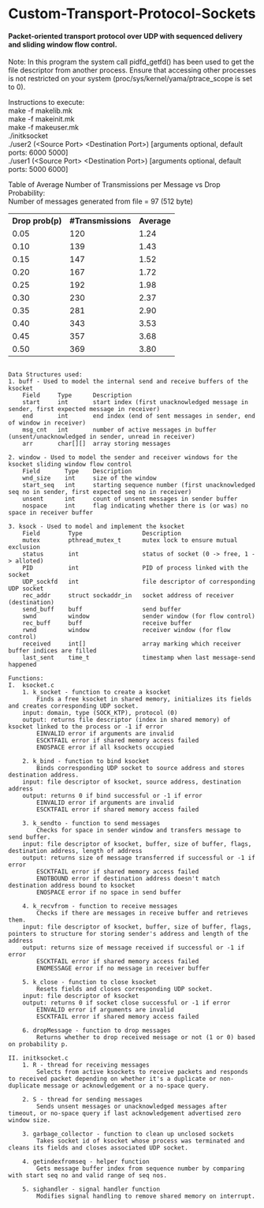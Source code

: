 # Custom-Transport-Protocol-Sockets
#### Packet-oriented transport protocol over UDP with sequenced delivery and sliding window flow control.  
Note:
In this program the system call pidfd_getfd() has been used to get the file descriptor from another process.
Ensure that accessing other processes is not restricted on your system (proc/sys/kernel/yama/ptrace_scope is set to 0).

Instructions to execute:  
make -f makelib.mk  
make -f makeinit.mk  
make -f makeuser.mk  
./initksocket  
./user2 (\<Source Port> \<Destination Port>)   [arguments optional, default ports: 6000 5000]  
./user1 (\<Source Port> \<Destination Port>)   [arguments optional, default ports: 5000 6000]  

Table of Average Number of Transmissions per Message vs Drop Probability:  
Number of messages generated from file = 97 (512 byte)  
<table>
  <tr>
    <th>Drop prob(p)</th>
    <th>#Transmissions</th>
    <th>Average</th>
  </tr>
  <tr>
    <td>0.05</td>
    <td>120</td>
    <td>1.24</td>                     
  </tr>
  <tr>
    <td>0.10</td>
    <td>139</td>
    <td>1.43</td>                         
  </tr>
  <tr>
    <td>0.15</td>
    <td>147</td>
    <td>1.52</td>                         
  </tr>
  <tr>
    <td>0.20</td>
    <td>167</td>
    <td>1.72</td>                         
  </tr>
  <tr>
    <td>0.25</td>
    <td>192</td>
    <td>1.98</td>                         
  </tr>
  <tr>
    <td>0.30</td>
    <td>230</td>
    <td>2.37</td>                         
  </tr>
  <tr>
    <td>0.35</td>
    <td>281</td>
    <td>2.90</td>                         
  </tr>
  <tr>
    <td>0.40</td>
    <td>343</td>
    <td>3.53</td>                         
  </tr>
  <tr>
    <td>0.45</td>
    <td>357</td>
    <td>3.68</td>                         
  </tr>
  <tr>
    <td>0.50</td>
    <td>369</td>
    <td>3.80</td>           
  </tr>
</table>

<code>
Data Structures used:
1. buff - Used to model the internal send and receive buffers of the ksocket
    Field     Type      Description
    start     int       start index (first unacknowledged message in sender, first expected message in receiver)
    end       int       end index (end of sent messages in sender, end of window in receiver)
    msg_cnt   int       number of active messages in buffer (unsent/unacknowledged in sender, unread in receiver)
    arr       char[][]  array storing messages
</code>
<code>
2. window - Used to model the sender and receiver windows for the ksocket sliding window flow control
    Field       Type    Description
    wnd_size    int     size of the window
    start_seq   int     starting sequence number (first unacknowledged seq no in sender, first expected seq no in receiver)
    unsent      int     count of unsent messages in sender buffer
    nospace     int     flag indicating whether there is (or was) no space in receiver buffer
</code>
<code>
3. ksock - Used to model and implement the ksocket
    Field        Type                 Description
    mutex        pthread_mutex_t      mutex lock to ensure mutual exclusion
    status       int                  status of socket (0 -> free, 1 -> alloted)
    PID          int                  PID of process linked with the socket
    UDP_sockfd   int                  file descriptor of corresponding UDP socket
    rec_addr     struct sockaddr_in   socket address of receiver (destination)
    send_buff    buff                 send buffer
    swnd         window               sender window (for flow control)
    rec_buff     buff                 receive buffer
    rwnd         window               receiver window (for flow control)
    received     int[]                array marking which receiver buffer indices are filled
    last_sent    time_t               timestamp when last message-send happened
</code>
<code>
Functions:
I.  ksocket.c
    1. k_socket - function to create a ksocket
        Finds a free ksocket in shared memory, initializes its fields and creates corresponding UDP socket.
	input: domain, type (SOCK_KTP), protocol (0)
	output: returns file descriptor (index in shared memory) of ksocket linked to the process or -1 if error
		EINVALID error if arguments are invalid
		ESCKTFAIL error if shared memory access failed
		ENOSPACE error if all ksockets occupied
</code>
<code>
    2. k_bind - function to bind ksocket
        Binds corresponding UDP socket to source address and stores destination address.
	input: file descriptor of ksocket, source address, destination address
	output: returns 0 if bind successful or -1 if error
		EINVALID error if arguments are invalid
		ESCKTFAIL error if shared memory access failed
</code>
<code>
    3. k_sendto - function to send messages
        Checks for space in sender window and transfers message to send buffer.
	input: file descriptor of ksocket, buffer, size of buffer, flags, destination address, length of address
	output: returns size of message transferred if successful or -1 if error
		ESCKTFAIL error if shared memory access failed
		ENOTBOUND error if destination address doesn't match destination address bound to ksocket
		ENOSPACE error if no space in send buffer
</code>
<code>
    4. k_recvfrom - function to receive messages
        Checks if there are messages in receive buffer and retrieves them.
	input: file descriptor of ksocket, buffer, size of buffer, flags, pointers to structure for storing sender's address and length of the address
	output: returns size of message received if successful or -1 if error
		ESCKTFAIL error if shared memory access failed
		ENOMESSAGE error if no message in receiver buffer
</code>
<code>
    5. k_close - function to close ksocket
        Resets fields and closes corresponding UDP socket.
	input: file descriptor of ksocket
	output: returns 0 if socket close successful or -1 if error
		EINVALID error if arguments are invalid
		ESCKTFAIL error if shared memory access failed
</code>
<code>
    6. dropMessage - function to drop messages
        Returns whether to drop received message or not (1 or 0) based on probability p.
</code>
<code>
II. initksocket.c
    1. R - thread for receiving messages
        Selects from active ksockets to receive packets and responds to received packet depending on whether it's a duplicate or non-duplicate message or acknowledgement or a no-space query. 
</code>
<code>
    2. S - thread for sending messages
        Sends unsent messages or unacknowledged messages after timeout, or no-space query if last acknowledgement advertised zero window size.
</code>
<code>
    3. garbage_collector - function to clean up unclosed sockets
        Takes socket id of ksocket whose process was terminated and cleans its fields and closes associated UDP socket.
</code>
<code>
    4. getindexfromseq - helper function 
        Gets message buffer index from sequence number by comparing with start seq no and valid range of seq nos.
</code>
<code>
    5. sighandler - signal handler function 
        Modifies signal handling to remove shared memory on interrupt.
</code>
